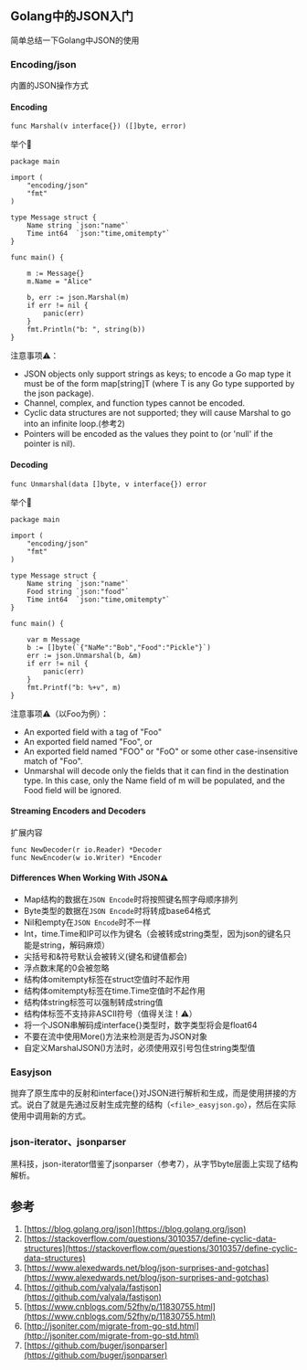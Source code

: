 ## Golang中的JSON入门
简单总结一下Golang中JSON的使用

### Encoding/json
内置的JSON操作方式
#### Encoding

```golang
func Marshal(v interface{}) ([]byte, error)
```

举个🌰
```golang
package main

import (
	"encoding/json"
	"fmt"
)

type Message struct {
	Name string `json:"name"`
	Time int64  `json:"time,omitempty"`
}

func main() {

	m := Message{}
	m.Name = "Alice"

	b, err := json.Marshal(m)
	if err != nil {
		panic(err)
	}
	fmt.Println("b: ", string(b))
}
```

注意事项⚠️：
- JSON objects only support strings as keys; to encode a Go map type it must be of the form map[string]T (where T is any Go type supported by the json package).
- Channel, complex, and function types cannot be encoded.
- Cyclic data structures are not supported; they will cause Marshal to go into an infinite loop.(参考2)
- Pointers will be encoded as the values they point to (or 'null' if the pointer is nil).

#### Decoding
```
func Unmarshal(data []byte, v interface{}) error
```

举个🌰
```golang
package main

import (
	"encoding/json"
	"fmt"
)

type Message struct {
	Name string `json:"name"`
	Food string `json:"food"`
	Time int64  `json:"time,omitempty"`
}

func main() {

	var m Message
	b := []byte(`{"NaMe":"Bob","Food":"Pickle"}`)
	err := json.Unmarshal(b, &m)
	if err != nil {
		panic(err)
	}
	fmt.Printf("b: %+v", m)
}
```

注意事项⚠️（以Foo为例）：
- An exported field with a tag of "Foo"
- An exported field named "Foo", or
- An exported field named "FOO" or "FoO" or some other case-insensitive match of "Foo".
- Unmarshal will decode only the fields that it can find in the destination type. In this case, only the Name field of m will be populated, and the Food field will be ignored. 

#### Streaming Encoders and Decoders
扩展内容
```golang
func NewDecoder(r io.Reader) *Decoder
func NewEncoder(w io.Writer) *Encoder
```


#### Differences When Working With JSON⚠️
- Map结构的数据在`JSON Encode`时将按照键名照字母顺序排列
- Byte类型的数据在`JSON Encode`时将转成base64格式
- Nil和empty在`JSON Encode`时不一样
- Int，time.Time和IP可以作为键名（会被转成string类型，因为json的键名只能是string，解码麻烦）
- 尖括号和&符号默认会被转义(键名和键值都会)
- 浮点数末尾的0会被忽略
- 结构体omitempty标签在struct空值时不起作用
- 结构体omitempty标签在time.Time空值时不起作用
- 结构体string标签可以强制转成string值
- 结构体标签不支持非ASCII符号（值得关注！⚠️）
- 将一个JSON串解码成interface{}类型时，数字类型将会是float64
- 不要在流中使用More()方法来检测是否为JSON对象
- 自定义MarshalJSON()方法时，必须使用双引号包住string类型值

### Easyjson
抛弃了原生库中的反射和interface{}对JSON进行解析和生成，而是使用拼接的方式。说白了就是先通过反射生成完整的结构（`<file>_easyjson.go`），然后在实际使用中调用新的方式。

### json-iterator、jsonparser
黑科技，json-iterator借鉴了jsonparser（参考7），从字节byte层面上实现了结构解析。

## 参考
1. [https://blog.golang.org/json](https://blog.golang.org/json)
2. [https://stackoverflow.com/questions/3010357/define-cyclic-data-structures](https://stackoverflow.com/questions/3010357/define-cyclic-data-structures)
3. [https://www.alexedwards.net/blog/json-surprises-and-gotchas](https://www.alexedwards.net/blog/json-surprises-and-gotchas)
4. [https://github.com/valyala/fastjson](https://github.com/valyala/fastjson)
5. [https://www.cnblogs.com/52fhy/p/11830755.html](https://www.cnblogs.com/52fhy/p/11830755.html)
6. [http://jsoniter.com/migrate-from-go-std.html](http://jsoniter.com/migrate-from-go-std.html)
7. [https://github.com/buger/jsonparser](https://github.com/buger/jsonparser)